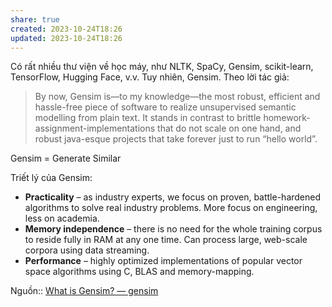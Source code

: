 ```yaml
---
share: true
created: 2023-10-24T18:26
updated: 2023-10-24T18:26
---
```

Có rất nhiều thư viện về học máy, như NLTK, SpaCy, Gensim, scikit-learn, TensorFlow, Hugging Face, v.v. Tuy nhiên, Gensim. Theo lời tác giả:
>By now, Gensim is—to my knowledge—the most robust, efficient and hassle-free piece of software to realize unsupervised semantic modelling from plain text. It stands in contrast to brittle homework-assignment-implementations that do not scale on one hand, and robust java-esque projects that take forever just to run “hello world”.

Gensim = Generate Similar

Triết lý của Gensim:
- **Practicality** – as industry experts, we focus on proven, battle-hardened algorithms to solve real industry problems. More focus on engineering, less on academia.
- **Memory independence** – there is no need for the whole training corpus to reside fully in RAM at any one time. Can process large, web-scale corpora using data streaming.
- **Performance** – highly optimized implementations of popular vector space algorithms using C, BLAS and memory-mapping.

Nguồn:: [What is Gensim? — gensim](https://radimrehurek.com/gensim/intro.html#what-is-gensim)
